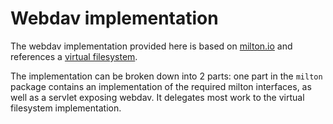# Webdav implementation

The webdav implementation provided here is based on [milton.io](https://milton.io) and references a [virtual filesystem](vfs/README.md).

The implementation can be broken down into 2 parts: one part in the `milton` package contains an implementation of the 
required milton interfaces, as well as a servlet exposing webdav. It delegates most work to the virtual filesystem implementation.
